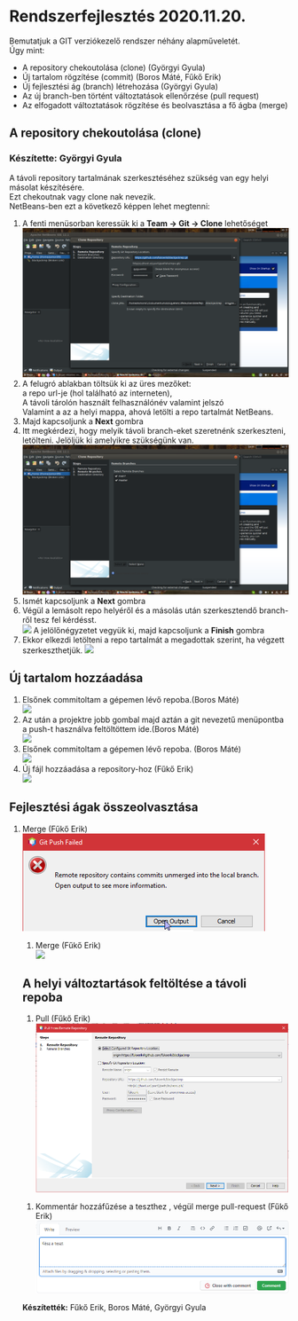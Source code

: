 
  <h1>Rendszerfejlesztés 2020.11.20.</h1>
  
  Bemutatjuk a GIT verziókezelő rendszer néhány alapműveletét.
  <br>
  Úgy mint:
  <ul>
   <li>A repository chekoutolása (clone) (Györgyi Gyula)</li>
   <li>Új tartalom rögzítése (commit) (Boros Máté, Fűkő Erik)</li>
   <li>Új fejlesztési ág (branch) létrehozása (Györgyi Gyula)</li>
   <li>Az új branch-ben történt változtatások ellenőrzése (pull request) </li>
   <li>Az elfogadott változtatások rögzítése és beolvasztása a fő ágba (merge) </li>
  </ul>
  
  <h2>A repository chekoutolása (clone)</h2>
  <h3>Készítette: Györgyi Gyula</h3>
  A távoli repository tartalmának szerkesztéséhez szükség van egy helyi másolat készítésére.
  <br>
  Ezt chekoutnak vagy clone nak nevezik.
  <br>
  NetBeans-ben ezt a következő képpen lehet megtenni:
  <ol>
      <li>A fenti menüsorban keressük ki a <b>Team -> Git -> Clone</b>  lehetőséget 
          <br>
          <img src ="képek/clone.png">
      </li>
      <li>A felugró ablakban töltsük ki az üres mezőket: 
          <br>
          a repo url-je (hol található az interneten), 
          <br>
          A távoli tárolón használt felhasználónév valamint jelszó
          <br>
          Valamint a az a helyi mappa, ahová letölti a repo tartalmát NetBeans.
      </li>
      <li>Majd kapcsoljunk a <b>Next</b> gombra </li>
      <li>
          Itt megkérdezi, hogy melyik távoli branch-eket szeretnénk szerkeszteni, letölteni. Jelöljük ki amelyikre szükségünk van.
          <br>
          <img src="képek/távoli_brench.png">
      </li>
      <li> Ismét kapcsoljunk a <b>Next</b> gombra </li>
      <li>
          Végül a lemásolt repo helyéről és a másolás után szerkesztendő branch-ről tesz fel kérdésst.
          <br>
          <img src="képek/utolso.png">
          A jelölőnégyzetet vegyük ki, majd kapcsoljunk a <b>Finish</b> gombra
      </li>   
      <li>
          Ekkor elkezdi letölteni a repo tartalmát a megadottak szerint, ha végzett szerkeszthetjük.
          <img src="képek/clone_folyamatban.png" />
      </li>
  </ol>
 <!----------------------------------------------------------------------------> 
    <h2>Új tartalom hozzáadása</h2>
    <ol>
        <li>
            Elsőnek commitoltam a gépemen lévő repoba.(Boros Máté)
            <br>
            <img src="képek/bm1.png" >
        </li>
        <li>
            Az után a projektre jobb gombal majd aztán a git nevezetű menüpontba a push-t használva feltöltöttem ide.(Boros Máté)
            <br>
            <img src="képek/bm2.png" >
        </li>
        <li>
            Elsőnek commitoltam a gépemen lévő repoba. (Boros Máté)
            <br>
            <img src="képek/bm1.png" >
        </li>
        <li>
            Új fájl hozzáadása a repository-hoz (Fűkő Erik)
            <br>
            <img src="képek/commit_e.PNG" >
        </li>
  </ol>
   <!----------------------------------------------------------------------------> 

  
  <h2>Fejlesztési ágak összeolvasztása</h2>
  
  <ol>
    <li>
        Merge (Fűkő Erik)
        <br>
        <img src="képek/merge_e.PNG" />
    </li>
  
  <ol>
    <li>
        Merge (Fűkő Erik)
        <br>
        <img src="képek/merge_e2.png" />
    </li>
    
  </ol>
  
  <h2>A helyi változtartások feltöltése a távoli repoba</h2>
  
  <ol>
    <li>
      Pull (Fűkő Erik)
      <br>
      <img src="képek/pull_e.PNG" />
    </li>
  </ol>
  
   <ol>
    <li>
      Kommentár hozzáfűzése a teszthez , végül merge pull-request (Fűkő Erik)
      <br>
      <img src="képek/tesztkép.png" />
    </li>
  </ol>
  
  <b>Készítették:</b> Fűkő Erik, Boros Máté, Györgyi Gyula
 

